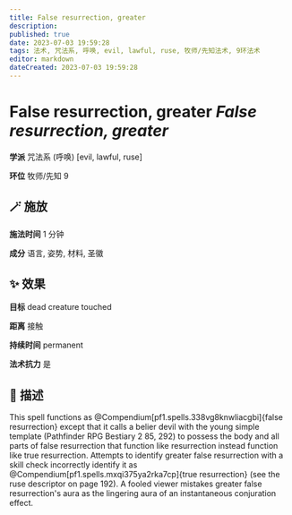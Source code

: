 ```yaml
---
title: False resurrection, greater
description: 
published: true
date: 2023-07-03 19:59:28
tags: 法术, 咒法系, 呼唤, evil, lawful, ruse, 牧师/先知法术, 9环法术
editor: markdown
dateCreated: 2023-07-03 19:59:28
---
```


# **False resurrection, greater** *False resurrection, greater*

**学派** 咒法系 (呼唤) \[evil, lawful, ruse\] 

**环位** 牧师/先知 9

## 🪄 施放

**施法时间** 1 分钟

**成分** 语言, 姿势, 材料, 圣徽

## ✨ 效果 

**目标** dead creature touched 

**距离** 接触  

**持续时间** permanent 

**法术抗力** 是

## 📖 描述

This spell functions as @Compendium[pf1.spells.338vg8knwliacgbi]{false resurrection} except that it calls a belier devil with the young simple template (Pathfinder RPG Bestiary 2 85, 292) to possess the body and all parts of false resurrection that function like resurrection instead function like true resurrection. Attempts to identify greater false resurrection with a skill check incorrectly identify it as @Compendium[pf1.spells.mxqi375ya2rka7cp]{true resurrection} (see the ruse descriptor on page 192). A fooled viewer mistakes greater false resurrection's aura as the lingering aura of an instantaneous conjuration effect.
    